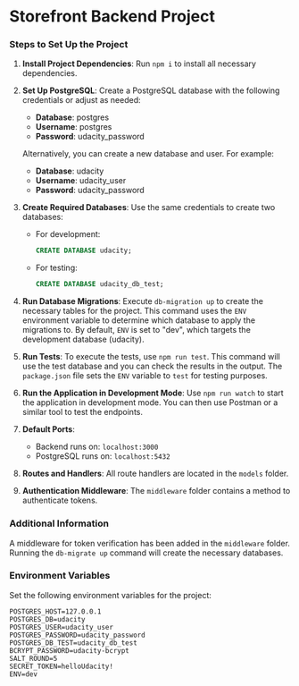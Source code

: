 # Storefront Backend Project

### Steps to Set Up the Project

1. **Install Project Dependencies**:
   Run `npm i` to install all necessary dependencies.

2. **Set Up PostgreSQL**:
   Create a PostgreSQL database with the following credentials or adjust as needed:
   - **Database**: postgres
   - **Username**: postgres
   - **Password**: udacity_password

   Alternatively, you can create a new database and user. For example:
   - **Database**: udacity
   - **Username**: udacity_user
   - **Password**: udacity_password

3. **Create Required Databases**:
   Use the same credentials to create two databases:
   - For development:
     ```sql
     CREATE DATABASE udacity;
     ```
   - For testing:
     ```sql
     CREATE DATABASE udacity_db_test;
     ```

4. **Run Database Migrations**:
   Execute `db-migration up` to create the necessary tables for the project. This command uses the `ENV` environment variable to determine which database to apply the migrations to. By default, `ENV` is set to "dev", which targets the development database (udacity).

5. **Run Tests**:
   To execute the tests, use `npm run test`. This command will use the test database and you can check the results in the output. The `package.json` file sets the `ENV` variable to `test` for testing purposes.

6. **Run the Application in Development Mode**:
   Use `npm run watch` to start the application in development mode. You can then use Postman or a similar tool to test the endpoints.

7. **Default Ports**:
   - Backend runs on: `localhost:3000`
   - PostgreSQL runs on: `localhost:5432`

8. **Routes and Handlers**:
   All route handlers are located in the `models` folder.

9. **Authentication Middleware**:
   The `middleware` folder contains a method to authenticate tokens.

### Additional Information

A middleware for token verification has been added in the `middleware` folder. Running the `db-migrate up` command will create the necessary databases.

### Environment Variables

Set the following environment variables for the project:

```
POSTGRES_HOST=127.0.0.1
POSTGRES_DB=udacity
POSTGRES_USER=udacity_user
POSTGRES_PASSWORD=udacity_password
POSTGRES_DB_TEST=udacity_db_test
BCRYPT_PASSWORD=udacity-bcrypt
SALT_ROUND=5
SECRET_TOKEN=helloUdacity!
ENV=dev
```